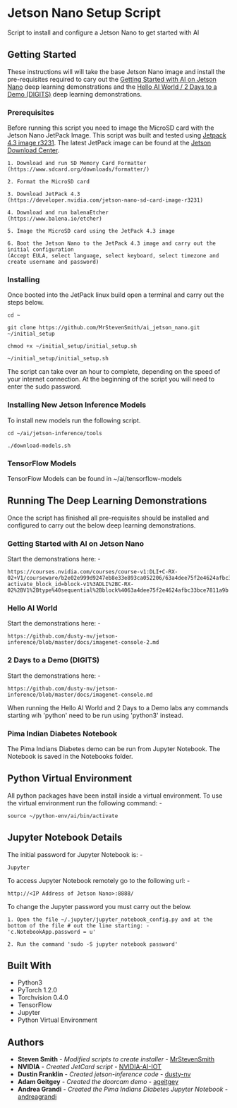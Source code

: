 # Jetson Nano Setup Script

Script to install and configure a Jetson Nano to get started with AI


## Getting Started

These instructions will will take the base Jetson Nano image and install the pre-requisites required to cary out the [Getting Started with AI on Jetson Nano](https://courses.nvidia.com/courses/course-v1:DLI+C-RX-02+V1/about) deep learning demonstrations and the [Hello AI World / 2 Days to a Demo (DIGITS)](https://github.com/dusty-nv/jetson-inference) deep learning demonstrations.

### Prerequisites

Before running this script you need to image the MicroSD card with the Jetson Nano JetPack Image.  This script was built and tested using [Jetpack 4.3 image r3231](https://developer.nvidia.com/jetson-nano-sd-card-image-r3231).  The latest JetPack image can be found at the [Jetson Download Center](https://developer.nvidia.com/embedded/downloads).

```
1. Download and run SD Memory Card Formatter
(https://www.sdcard.org/downloads/formatter/)

2. Format the MicroSD card

3. Download JetPack 4.3
(https://developer.nvidia.com/jetson-nano-sd-card-image-r3231)

4. Download and run balenaEtcher
(https://www.balena.io/etcher)

5. Image the MicroSD card using the JetPack 4.3 image

6. Boot the Jetson Nano to the JetPack 4.3 image and carry out the initial configuration
(Accept EULA, select language, select keyboard, select timezone and create username and password)
```

### Installing

Once booted into the JetPack linux build open a terminal and carry out the steps below.

```
cd ~

git clone https://github.com/MrStevenSmith/ai_jetson_nano.git ~/initial_setup

chmod +x ~/initial_setup/initial_setup.sh

~/initial_setup/initial_setup.sh
```

The script can take over an hour to complete, depending on the speed of your internet connection.  At the beginning of the script you will need to enter the sudo password.

### Installing New Jetson Inference Models

To install new models run the following script.

```
cd ~/ai/jetson-inference/tools

./download-models.sh
```

### TensorFlow Models

TensorFlow Models can be found in ~/ai/tensorflow-models


## Running The Deep Learning Demonstrations

Once the script has finished all pre-requisites should be installed and configured to carry out the below deep learning demonstrations.

### Getting Started with AI on Jetson Nano

Start the demonstrations here: -

```
https://courses.nvidia.com/courses/course-v1:DLI+C-RX-02+V1/courseware/b2e02e999d9247eb8e33e893ca052206/63a4dee75f2e4624afbc33bce7811a9b/?activate_block_id=block-v1%3ADLI%2BC-RX-02%2BV1%2Btype%40sequential%2Bblock%4063a4dee75f2e4624afbc33bce7811a9b
```

### Hello AI World

Start the demonstrations here: -

```
https://github.com/dusty-nv/jetson-inference/blob/master/docs/imagenet-console-2.md
```

### 2 Days to a Demo (DIGITS)

Start the demonstrations here: -

```
https://github.com/dusty-nv/jetson-inference/blob/master/docs/imagenet-console.md
```

When running the Hello AI World and 2 Days to a Demo labs any commands starting wih 'python' need to be run using 'python3' instead.

### Pima Indian Diabetes Notebook

The Pima Indians Diabetes demo can be run from Jupyter Notebook.  The Notebook is saved in the Notebooks folder.


## Python Virtual Environment

All python packages have been install inside a virtual environment.  To use the virtual environment run the following command: -

```
source ~/python-env/ai/bin/activate
```


## Jupyter Notebook Details

The initial password for Jupyter Notebook is: -

```
Jupyter
```

To access Jupyter Notebook remotely go to the following url: -

```
http://<IP Address of Jetson Nano>:8888/
```

To change the Jupyter password you must carry out the below.

```
1. Open the file ~/.jupyter/jupyter_notebook_config.py and at the bottom of the file # out the line starting: -
'c.NotebookApp.password = u'

2. Run the command 'sudo -S jupyter notebook password'
```


## Built With

* Python3
* PyTorch 1.2.0
* Torchvision 0.4.0
* TensorFlow
* Jupyter
* Python Virtual Environment


## Authors

* **Steven Smith** - *Modified scripts to create installer* - [MrStevenSmith](https://github.com/MrStevenSmith)
* **NVIDIA** - *Created JetCard script* - [NVIDIA-AI-IOT](https://github.com/NVIDIA-AI-IOT)
* **Dustin Franklin** - *Created jetson-inference code* - [dusty-nv](https://github.com/dusty-nv)
* **Adam Geitgey** - *Created the doorcam demo* - [ageitgey](https://gist.github.com/ageitgey)
* **Andrea Grandi** - *Created the Pima Indians Diabetes Jupyter Notebook* - [andreagrandi](https://github.com/andreagrandi)